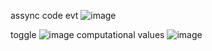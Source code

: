 assync code evt
![image](https://user-images.githubusercontent.com/104714229/204106254-49d3798d-56e9-4101-831c-313540be3717.png)

toggle ![image](https://user-images.githubusercontent.com/104714229/204135541-516b32c6-2c39-4df2-bdd4-570d1ad3a465.png)
computational values ![image](https://user-images.githubusercontent.com/104714229/204143686-327bad5f-c8da-4ea9-8a7a-af4c11c75357.png)
